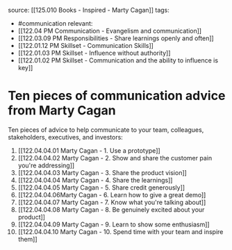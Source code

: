 source: [[125.010 Books - Inspired - Marty Cagan]]
tags:
- #communication 
relevant:
- [[122.04 PM Communication - Evangelism and communication]]
- [[122.03.09 PM Responsibilities - Share learnings openly and often]]
- [[122.01.12 PM Skillset - Communication Skills]]
- [[122.01.03 PM Skillset - Influence without authority]]
- [[122.01.02 PM Skillset - Communication and the ability to influence is key]] 

# Ten pieces of communication advice from Marty Cagan

Ten pieces of advice to help communicate to your team, colleagues, stakeholders, executives, and investors:
1. [[122.04.04.01 Marty Cagan - 1. Use a prototype]]
2. [[122.04.04.02 Marty Cagan - 2. Show and share the customer pain you're addressing]]
3. [[122.04.04.03 Marty Cagan - 3. Share the product vision]]
4. [[122.04.04.04 Marty Cagan - 4. Share the learnings]]
5. [[122.04.04.05 Marty Cagan - 5. Share credit generously]]
6. [[122.04.04.06Marty Cagan - 6. Learn how to give a great demo]]
7. [[122.04.04.07 Marty Cagan - 7. Know what you're talking about]]
8. [[122.04.04.08 Marty Cagan - 8. Be genuinely excited about your product]]
9. [[122.04.04.09 Marty Cagan - 9. Learn to show some enthusiasm]]
10. [[122.04.04.10 Marty Cagan - 10. Spend time with your team and inspire them]]

